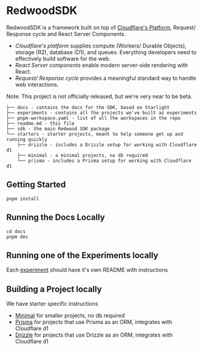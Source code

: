 # RedwoodSDK

RedwoodSDK is a framework built on top of [Cloudflare's Platform](https://developers.cloudflare.com/), Request/ Response cycle and React Server Components.

- *Cloudflare's platform* supplies compute (Workers/ Durable Objects), storage (R2), database (D1), and queues. Everything developers need to effectively build software for the web.
- *React Server components* enable modern server-side rendering with React.
- *Request/ Response cycle* provides a meaningful standard way to handle web interactions.

Note: This project is not officially released, but we're very near to be beta.


```
├── docs - contains the docs for the SDK, based on Starlight
├── experiments - contains all the projects we've built as experiments
├── pnpm-workspace.yaml - list of all the workspaces in the repo
├── readme.md - this file
├── sdk - the main Redwood SDK package
└── starters - starter projects, meant to help someone get up and running quickly
    ├── drizzle - includes a Drizzle setup for working with Cloudflare d1
    ├── minimal - a minimal projects, no db required
    └── prisma - includes a Prisma setup for working with Cloudflare d1
```

## Getting Started

```terminal
pnpm install
```

## Running the Docs Locally

```terminal
cd docs
pnpm dev
```

## Running one of the Experiments locally

Each [experiment](./experiments/) should have it's own README with instructions

## Building a Project locally

We have starter specific instructions

- [Minimal](./starters/minimal/README.md) for smaller projects, no db required
- [Prisma](./starters/prisma/README.md) for projects that use Prisma as an ORM, integrates with Cloudflare d1
- [Drizzle](./starters/drizzle/README.md) for projects that use Drizzle as an ORM, integrates with Cloudflare d1
